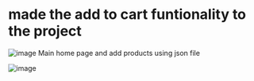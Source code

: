 # made the add to cart funtionality to the project

![image](https://github.com/lavkesh89/Add-to-cart/assets/131283151/70e5454c-5fe3-49e9-8354-4783c8a41af9)
Main home page and add products using json file


![image](https://github.com/lavkesh89/Add-to-cart/assets/131283151/3c3f0a53-3754-4abf-ac3d-3c7c54fbc5ea)
